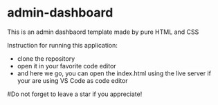 # admin-dashboard
This is an admin dashbaord template made by pure HTML and CSS

Instruction for running this application:
- clone the repository
- open it in your favorite code editor
- and here we go, you can open the index.html using the live server if your are using VS Code as code editor

#Do not forget to leave a star if you appreciate!
